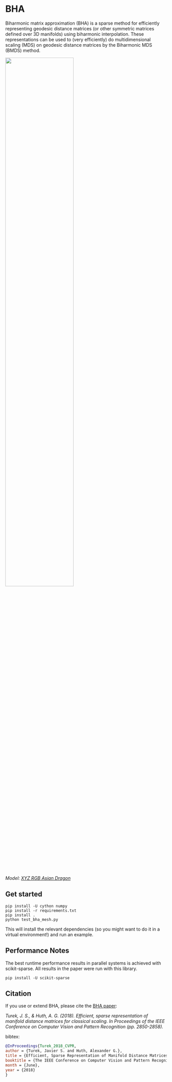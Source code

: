 # BHA
Biharmonic matrix approximation (BHA) is a sparse method for efficiently representing geodesic distance matrices (or other symmetric matrices defined over 3D manifolds) using biharmonic interpolation. These representations can be used to (very efficiently) do multidimensional scaling (MDS) on geodesic distance matrices by the Biharmonic MDS (BMDS) method.

<img src="header.png" width="65%">

_Model: [XYZ RGB Asian Dragon](http://graphics.stanford.edu/data/3Dscanrep/)_

## Get started
```
pip install -U cython numpy
pip install -r requirements.txt
pip install .
python test_bha_mesh.py
```
This will install the relevant dependencies (so you might want to do it in a virtual environment!) and run an example.

## Performance Notes
The best runtime performance results in parallel systems is achieved with scikit-sparse.
All results in the paper were run with this library.
```
pip install -U scikit-sparse
```

## Citation
If you use or extend BHA, please cite the [BHA paper](http://openaccess.thecvf.com/content_cvpr_2018/papers/Turek_Efficient_Sparse_Representation_CVPR_2018_paper.pdf):

_Turek, J. S., & Huth, A. G. (2018). Efficient, sparse representation of manifold distance matrices for classical scaling. In Proceedings of the IEEE Conference on Computer Vision and Pattern Recognition (pp. 2850-2858)._

bibtex:
```bibtex
@InProceedings{Turek_2018_CVPR,
author = {Turek, Javier S. and Huth, Alexander G.},
title = {Efficient, Sparse Representation of Manifold Distance Matrices for Classical Scaling},
booktitle = {The IEEE Conference on Computer Vision and Pattern Recognition (CVPR)},
month = {June},
year = {2018}
}
```
